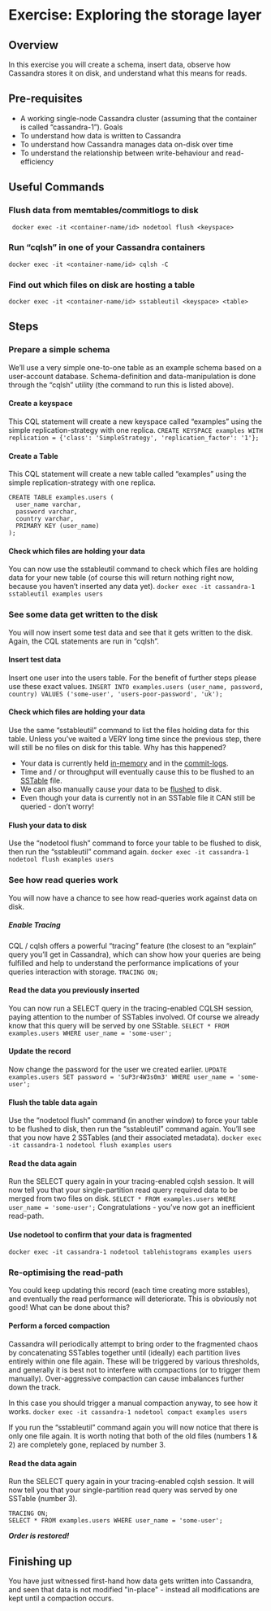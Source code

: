 ﻿Exercise: Exploring the storage layer
=====================================


Overview
--------
In this exercise you will create a schema, insert data, observe how Cassandra stores it on disk, and understand what this means for reads.


Pre-requisites
--------------
* A working single-node Cassandra cluster (assuming that the container is called “cassandra-1”).
Goals
* To understand how data is written to Cassandra
* To understand how Cassandra manages data on-disk over time
* To understand the relationship between write-behaviour and read-efficiency


Useful Commands
---------------
### Flush data from memtables/commitlogs to disk
``` docker exec -it <container-name/id> nodetool flush <keyspace>```

### Run “cqlsh” in one of your Cassandra containers
```docker exec -it <container-name/id> cqlsh -C```

### Find out which files on disk are hosting a table
```docker exec -it <container-name/id> sstableutil <keyspace> <table>```


Steps
-----


### Prepare a simple schema
We’ll use a very simple one-to-one table as an example schema based on a user-account database. Schema-definition and data-manipulation is done through the “cqlsh” utility (the command to run this is listed above).


#### Create a keyspace
This CQL statement will create a new keyspace called “examples” using the simple replication-strategy with one replica.
```CREATE KEYSPACE examples WITH replication = {'class': 'SimpleStrategy', 'replication_factor': '1'};```


#### Create a Table
This CQL statement will create a new table called “examples” using the simple replication-strategy with one replica.
```
CREATE TABLE examples.users (
  user_name varchar,
  password varchar,
  country varchar,
  PRIMARY KEY (user_name)
);
```


#### Check which files are holding your data
You can now use the sstableutil command to check which files are holding data for your new table (of course this will return nothing right now, because you haven’t inserted any data yet).
```docker exec -it cassandra-1 sstableutil examples users```


### See some data get written to the disk
You will now insert some test data and see that it gets written to the disk. Again, the CQL statements are run in “cqlsh”.


#### Insert test data
Insert one user into the users table. For the benefit of further steps please use these exact values.
```INSERT INTO examples.users (user_name, password, country) VALUES ('some-user', 'users-poor-password', 'uk');```


#### Check which files are holding your data
Use the same “sstableutil” command to list the files holding data for this table. Unless you’ve waited a VERY long time since the previous step, there will still be no files on disk for this table. Why has this happened?
* Your data is currently held [in-memory](https://wiki.apache.org/cassandra/MemtableSSTable) and in the [commit-logs](http://wiki.apache.org/cassandra/Durability).
* Time and / or throughput will eventually cause this to be flushed to an [SSTable](http://wiki.apache.org/cassandra/ArchitectureSSTable) file.
* We can also manually cause your data to be [flushed](https://docs.datastax.com/en/cassandra/2.1/cassandra/tools/toolsFlush.html) to disk.
* Even though your data is currently not in an SSTable file it CAN still be queried - don’t worry!


#### Flush your data to disk
Use the “nodetool flush” command to force your table to be flushed to disk, then run the “sstableutil” command again.
```docker exec -it cassandra-1 nodetool flush examples users```


### See how read queries work
You will now have a chance to see how read-queries work against data on disk.


##### Enable Tracing
CQL / cqlsh offers a powerful “tracing” feature (the closest to an “explain” query you’ll get in Cassandra), which can show how your queries are being fulfilled and help to understand the performance implications of your queries interaction with storage.
```TRACING ON;```


#### Read the data you previously inserted
You can now run a SELECT query in the tracing-enabled CQLSH session, paying attention to the number of SSTables involved. Of course we already know that this query will be served by one SStable.
```SELECT * FROM examples.users WHERE user_name = 'some-user';```


#### Update the record
Now change the password for the user we created earlier.
```UPDATE examples.users SET password = 'SuP3r4W3s0m3' WHERE user_name = 'some-user';```


#### Flush the table data again
Use the “nodetool flush” command (in another window) to force your table to be flushed to disk, then run the “sstableutil” command again. You’ll see that you now have 2 SSTables (and their associated metadata).
```docker exec -it cassandra-1 nodetool flush examples users```


#### Read the data again
Run the SELECT query again in your tracing-enabled cqlsh session. It will now tell you that your single-partition read query required data to be merged from two files on disk. 
```SELECT * FROM examples.users WHERE user_name = 'some-user';```
Congratulations - you’ve now got an inefficient read-path.


#### Use nodetool to confirm that your data is fragmented
```docker exec -it cassandra-1 nodetool tablehistograms examples users```


### Re-optimising the read-path
You could keep updating this record (each time creating more sstables), and eventually the read performance will deteriorate. This is obviously not good! What can be done about this?


#### Perform a forced compaction
Cassandra will periodically attempt to bring order to the fragmented chaos by concatenating SSTables together until (ideally) each partition lives entirely within one file again. These will be triggered by various thresholds, and generally it is best not to interfere with compactions (or to trigger them manually). Over-aggressive compaction can cause imbalances further down the track.

In this case you should trigger a manual compaction anyway, to see how it works.
```docker exec -it cassandra-1 nodetool compact examples users```

If you run the “sstableutil” command again you will now notice that there is only one file again. It is worth noting that both of the old files (numbers 1 & 2) are completely gone, replaced by number 3.


#### Read the data again
Run the SELECT query again in your tracing-enabled cqlsh session. It will now tell you that your single-partition read query was served by one SSTable (number 3).
```
TRACING ON;
SELECT * FROM examples.users WHERE user_name = 'some-user';
```

___Order is restored!___


Finishing up
------------
You have just witnessed first-hand how data gets written into Cassandra, and seen that data is not modified "in-place" - instead all modifications are kept until a compaction occurs.
